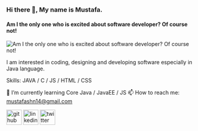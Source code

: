 ### Hi there 👋, My name is Mustafa.
#### Am I the only one who is excited about software developer? Of course not!
![Am I the only one who is excited about software developer? Of course not!](https://previews.123rf.com/images/karpenkoilia/karpenkoilia1805/karpenkoilia180500027/102146167-vector-line-web-concept-for-programming-linear-web-banner-for-coding-.jpg)

I am interested in coding, designing and developing software especially in Java language. 

Skills: JAVA / C / JS / HTML / CSS

🌱 I’m currently learning Core Java / JavaEE / JS 📫 How to reach me: mustafashn14@gmail.com 

[<img src='https://cdn.jsdelivr.net/npm/simple-icons@3.0.1/icons/github.svg' alt='github' height='40'>](https://github.com/eemustafasahin)  [<img src='https://cdn.jsdelivr.net/npm/simple-icons@3.0.1/icons/linkedin.svg' alt='linkedin' height='40'>](https://www.linkedin.com/in/eemustafasahin/)  [<img src='https://cdn.jsdelivr.net/npm/simple-icons@3.0.1/icons/twitter.svg' alt='twitter' height='40'>](https://twitter.com/mustafashn14)  

 
